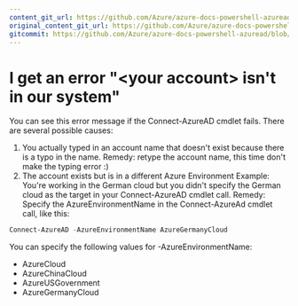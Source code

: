 ```yaml
---
content_git_url: https://github.com/Azure/azure-docs-powershell-azuread/blob/master/Azure%20AD%20Cmdlets/docs-conceptual/account-not-in-system-error.md
original_content_git_url: https://github.com/Azure/azure-docs-powershell-azuread/blob/master/Azure%20AD%20Cmdlets/docs-conceptual/account-not-in-system-error.md
gitcommit: https://github.com/Azure/azure-docs-powershell-azuread/blob/2e09ca560873550ee21c819083b49781691a1477
---
```

# I get an error "\<your account> isn't in our system"

You can see this error message if the Connect-AzureAD cmdlet fails. There are several possible causes:

1. You actually typed in an account name that doesn't exist because there is a typo in the name. Remedy: retype the account name, this time don't make the typing error :) 
2. The account exists but is in a different Azure Environment
Example: You're working in the German cloud but you didn't specify the German cloud as the target in your Connect-AzureAD cmdlet call.
Remedy: Specify the AzureEnvironmentName in the Connect-AzureAd cmdlet call, like this:

```powershell
Connect-AzureAD -AzureEnvironmentName AzureGermanyCloud
```

You can specify the following values for -AzureEnvironmentName:

+ AzureCloud
+ AzureChinaCloud
+ AzureUSGovernment
+ AzureGermanyCloud
 